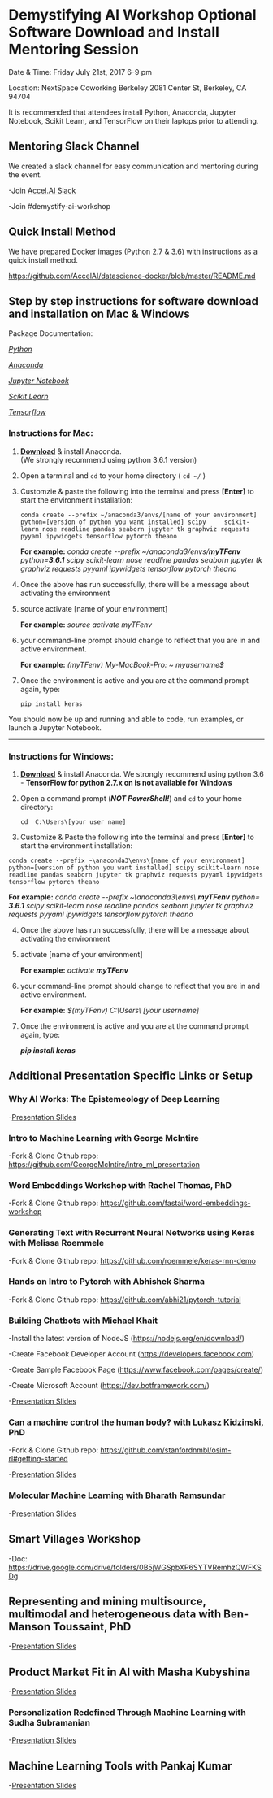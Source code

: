 # Demystifying AI Workshop Optional Software Download and Install Mentoring Session
 
Date & Time: 
Friday July 21st, 2017 6-9 pm
 
Location: 
NextSpace Coworking Berkeley
2081 Center St, Berkeley, CA 94704
 
It is recommended that attendees install Python, Anaconda, Jupyter Notebook, Scikit Learn, and TensorFlow on their laptops prior to attending.
 
## Mentoring Slack Channel
We created a slack channel for easy communication and mentoring during the event. 

-Join [Accel.AI Slack](https://slackpass.io/accelai)

-Join #demystify-ai-workshop
 

## Quick Install Method

We have prepared Docker images (Python 2.7 & 3.6) with instructions as a quick install method.

https://github.com/AccelAI/datascience-docker/blob/master/README.md


## Step by step instructions for software download and installation on Mac & Windows

Package Documentation:

[*Python*](https://www.python.org/downloads/)

[*Anaconda*](https://docs.continuum.io/anaconda/install/)

[*Jupyter Notebook*](http://jupyter.readthedocs.io/en/latest/install.html)

[*Scikit Learn*](http://scikit-learn.org/stable/install.html)

[*Tensorflow*](https://www.tensorflow.org/versions/r0.11/get_started/os_setup.html)





### Instructions for Mac:

 1) [**Download**](https://www.continuum.io/downloads) & install Anaconda.  
     (We strongly recommend using python 3.6.1 version)

 2) Open a terminal and  `cd` to your home directory ( `cd ~/` )

 3) Customzie & paste the following into the terminal and press **[Enter]** to start the environment installation:
 
    `
    conda create --prefix ~/anaconda3/envs/[name of your environment] python=[version of python you want installed] scipy     scikit-learn nose readline pandas seaborn jupyter tk graphviz requests pyyaml ipywidgets tensorflow pytorch theano
    `
     
    **For example:**  _conda create --prefix  ~/anaconda3/envs/**myTFenv** python=**3.6.1** scipy scikit-learn nose readline
                      pandas seaborn jupyter tk graphviz requests pyyaml ipywidgets tensorflow pytorch theano_

 4) Once the above has run successfully, there will be a message about activating the environment

 5) source activate [name of your environment]
 
    **For example:** _source activate myTFenv_

6)  your command-line prompt should change to reflect that you are in and active environment.

    **For example:** _(myTFenv)  My-MacBook-Pro: ~ myusername$_
 
7)  Once the environment is active and you are at the command prompt again, type:

    `pip install keras`

You should now be up and running and able to code, run examples, or launch a Jupyter Notebook.


_____________________________________________


### Instructions for Windows:

 1) [**Download**](https://www.continuum.io/downloads) & install Anaconda. 
     We strongly recommend using python 3.6 - **TensorFlow for python 2.7.x on is not available for Windows**

 2) Open a command prompt (_**NOT PowerShell!**_) and `cd` to your home directory:
    
    `cd  C:\Users\[your user name]`

 3) Customize & Paste the following into the terminal and press **[Enter]** to start the environment installation:

   `
   conda create --prefix ~\anaconda3\envs\[name of your environment] python=[version of python you want installed] scipy scikit-learn nose readline pandas seaborn jupyter tk graphviz requests pyyaml ipywidgets tensorflow pytorch theano
   `

**For example:**  _conda create --prefix  ~\anaconda3\envs\ **myTFenv** python= **3.6.1** scipy scikit-learn nose readline pandas seaborn jupyter tk graphviz requests pyyaml ipywidgets tensorflow pytorch theano_


 4) Once the above has run successfully, there will be a message about activating the environment

5) activate [name of your environment]

   **For example:**  _activate **myTFenv**_

6)  your command-line prompt should change to reflect that you are in and active environment.
    
    **For example:**  _$(myTFenv) C:\Users\ [your username]_

7)  Once the environment is active and you are at the command prompt again, type:
    
    **_pip install keras_**


## Additional Presentation Specific Links or Setup

### Why AI Works: The Epistemeology of Deep Learning

-[Presentation Slides](https://drive.google.com/a/accel.ai/file/d/0B5S9_hdLh22jTUJNR0RFVWtqMHFVamI0Sllrbk9CN1NZbUZJ/view?usp=sharing) 

### Intro to Machine Learning with George McIntire

-Fork & Clone Github repo: https://github.com/GeorgeMcIntire/intro_ml_presentation

### Word Embeddings Workshop with Rachel Thomas, PhD 

-Fork & Clone Github repo: https://github.com/fastai/word-embeddings-workshop

### Generating Text with Recurrent Neural Networks using Keras with Melissa Roemmele

-Fork & Clone Github repo: https://github.com/roemmele/keras-rnn-demo


### Hands on Intro to Pytorch with Abhishek Sharma

-Fork & Clone Github repo: https://github.com/abhi21/pytorch-tutorial


### Building Chatbots with Michael Khait 

-Install the latest version of NodeJS (https://nodejs.org/en/download/)

-Create Facebook Developer Account (https://developers.facebook.com)

-Create Sample Facebook Page (https://www.facebook.com/pages/create/)

-Create Microsoft Account (https://dev.botframework.com/)

-[Presentation Slides](https://drive.google.com/a/accel.ai/file/d/0B5S9_hdLh22jQU5jWjl1OVlOWXdsLXg3NTQxYldZWnpMSmhN/view?usp=sharing)

### Can a machine control the human body? with Lukasz Kidzinski, PhD

-Fork & Clone Github repo: https://github.com/stanfordnmbl/osim-rl#getting-started

-[Presentation Slides](https://drive.google.com/a/accel.ai/file/d/0B5S9_hdLh22jd0tlN3A1d3RxZ0hlTHd4eXRYQl9RQVZBTjBN/view?usp=sharing)

### Molecular Machine Learning with Bharath Ramsundar

-[Presentation Slides](https://drive.google.com/a/accel.ai/file/d/0B5S9_hdLh22jLW41Wm1yWVJwM3FCQmRTMTF1WWgyYmZ0VWsw/view?usp=sharing)

## Smart Villages Workshop

-Doc: https://drive.google.com/drive/folders/0B5jWGSpbXP6SYTVRemhzQWFKSDg

## Representing and mining multisource, multimodal and heterogeneous data with Ben-Manson Toussaint, PhD

-[Presentation Slides](https://drive.google.com/a/accel.ai/file/d/0B5S9_hdLh22jeVdqUHlObGJzR1ZuT2F2Y3otd3djcGxkYk1B/view?usp=sharing)

## Product Market Fit in AI with Masha Kubyshina

-[Presentation Slides](https://docs.google.com/presentation/d/19qHFZKy9VgHGlZUE_E1nEJM-g9dMsfAumJr4XJbfJdw/edit?usp=sharing)

### Personalization Redefined Through Machine Learning with Sudha Subramanian

-[Presentation Slides](https://drive.google.com/a/accel.ai/file/d/0B5S9_hdLh22jbjV3cTJraEdpRWZpeTNCQXVPT3lZSzlUN2Qw/view?usp=sharing)

## Machine Learning Tools with Pankaj Kumar

-[Presentation Slides](https://drive.google.com/a/accel.ai/file/d/0B5S9_hdLh22jUUtjYUxKQVZ5MlRaejR3SHRnRnZqamlRTFhF/view?usp=sharing)
